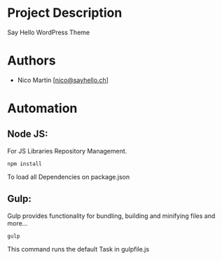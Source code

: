 # Project Description
Say Hello WordPress Theme

# Authors
- Nico Martin [nico@sayhello.ch]

# Automation
## Node JS:
For JS Libraries Repository Management.
```
npm install
```
To load all Dependencies on package.json

## Gulp:
Gulp provides functionality for bundling, building and minifying files and more...

```
gulp
```
This command runs the default Task in gulpfile.js
